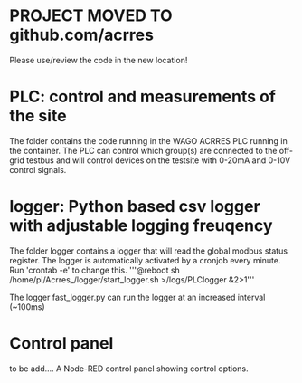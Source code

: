 # PROJECT MOVED TO github.com/acrres
Please use/review the code in the new location!

# PLC: control and measurements of the site
The folder contains the code running in the WAGO ACRRES PLC running in the container. The PLC can control which group(s) are connected to the off-grid testbus and will control devices on the testsite with 0-20mA and 0-10V control signals.

# logger: Python based csv logger with adjustable logging freuqency
The folder logger contains a logger that will read the global modbus status register.
The logger is automatically activated by a cronjob every minute. Run 'crontab -e' to change this.
'''@reboot sh /home/pi/Acrres_/logger/start_logger.sh >/logs/PLClogger &2>1'''

The logger fast_logger.py can run the logger at an increased interval (~100ms)

# Control panel
to be add.... A Node-RED control panel showing control options.

